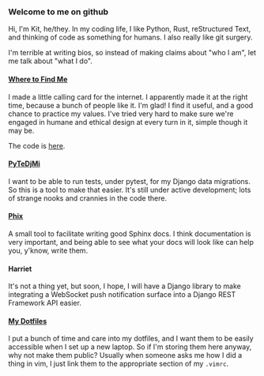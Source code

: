 ### Welcome to me on github

Hi, I'm Kit, he/they. In my coding life, I like Python, Rust, reStructured
Text, and thinking of code as something for humans. I also really like git
surgery.

I'm terrible at writing bios, so instead of making claims about "who I am", let
me talk about "what I do".

#### [Where to Find Me](https://wheretofind.me/)

I made a little calling card for the internet. I apparently made it at the
right time, because a bunch of people like it. I'm glad! I find it useful, and
a good chance to practice my values. I've tried very hard to make sure we're
engaged in humane and ethical design at every turn in it, simple though it may
be.

The code is [here](https://github.com/wlonk/wheretofind.me).

#### [PyTeDjMi](https://github.com/wlonk/pytest-django-migrations)

I want to be able to run tests, under pytest, for my Django data migrations. So
this is a tool to make that easier. It's still under active development; lots
of strange nooks and crannies in the code there.

#### [Phix](https://github.com/wlonk/phix)

A small tool to facilitate writing good Sphinx docs. I think documentation is
very important, and being able to see what your docs will look like can help
you, y'know, write them.

#### Harriet

It's not a thing yet, but soon, I hope, I will have a Django library to make
integrating a WebSocket push notification surface into a Django REST Framework
API easier.

#### [My Dotfiles](https://github.com/wlonk/dotfiles)

I put a bunch of time and care into my dotfiles, and I want them to be easily
accessible when I set up a new laptop. So if I'm storing them here anyway, why
not make them public? Usually when someone asks me how I did a thing in vim, I
just link them to the appropriate section of my `.vimrc`.
